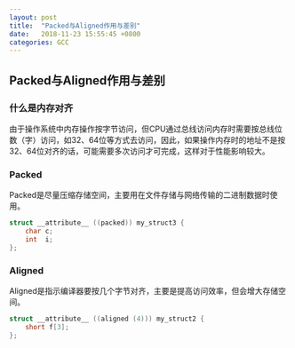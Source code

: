 ```yaml
---
layout: post
title:  "Packed与Aligned作用与差别"
date:   2018-11-23 15:55:45 +0800
categories: GCC
---
```

## Packed与Aligned作用与差别
### 什么是内存对齐
  由于操作系统中内存操作按字节访问，但CPU通过总线访问内存时需要按总线位数（字）访问，如32、64位等方式去访问，因此，如果操作内存时的地址不是按32、64位对齐的话，可能需要多次访问才可完成，这样对于性能影响较大。

### Packed
Packed是尽量压缩存储空间，主要用在文件存储与网络传输的二进制数据时使用。
```c
struct __attribute__ ((packed)) my_struct3 {
	char c;
	int  i;
};
```

### Aligned
Aligned是指示编译器要按几个字节对齐，主要是提高访问效率，但会增大存储空间。
```c
struct __attribute__ ((aligned (4))) my_struct2 {
	short f[3];
};
```
